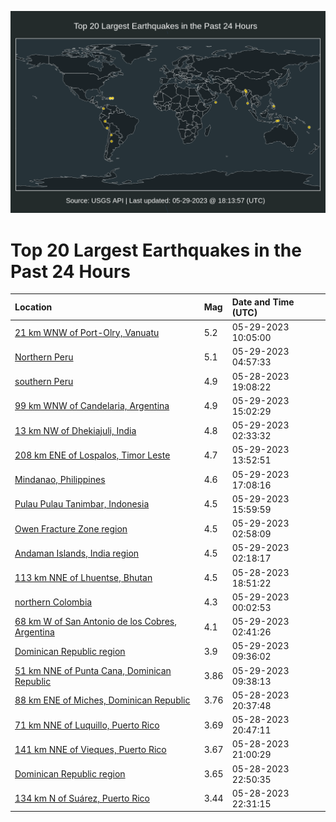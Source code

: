 ![Map](./map.png)

# Top 20 Largest Earthquakes in the Past 24 Hours

| Location | Mag | Date and Time (UTC) |
|:---|:---|:---|
| [21 km WNW of Port-Olry, Vanuatu](https://earthquake.usgs.gov/earthquakes/eventpage/us7000k4rv) | 5.2 | 05-29-2023 10:05:00 |
| [Northern Peru](https://earthquake.usgs.gov/earthquakes/eventpage/us7000k4qj) | 5.1 | 05-29-2023 04:57:33 |
| [southern Peru](https://earthquake.usgs.gov/earthquakes/eventpage/us7000k4nj) | 4.9 | 05-28-2023 19:08:22 |
| [99 km WNW of Candelaria, Argentina](https://earthquake.usgs.gov/earthquakes/eventpage/us7000k4sd) | 4.9 | 05-29-2023 15:02:29 |
| [13 km NW of Dhekiajuli, India](https://earthquake.usgs.gov/earthquakes/eventpage/us7000k4q0) | 4.8 | 05-29-2023 02:33:32 |
| [208 km ENE of Lospalos, Timor Leste](https://earthquake.usgs.gov/earthquakes/eventpage/us7000k4s8) | 4.7 | 05-29-2023 13:52:51 |
| [Mindanao, Philippines](https://earthquake.usgs.gov/earthquakes/eventpage/us7000k4t6) | 4.6 | 05-29-2023 17:08:16 |
| [Pulau Pulau Tanimbar, Indonesia](https://earthquake.usgs.gov/earthquakes/eventpage/us7000k4sl) | 4.5 | 05-29-2023 15:59:59 |
| [Owen Fracture Zone region](https://earthquake.usgs.gov/earthquakes/eventpage/us7000k4q5) | 4.5 | 05-29-2023 02:58:09 |
| [Andaman Islands, India region](https://earthquake.usgs.gov/earthquakes/eventpage/us7000k4px) | 4.5 | 05-29-2023 02:18:17 |
| [113 km NNE of Lhuentse, Bhutan](https://earthquake.usgs.gov/earthquakes/eventpage/us7000k4ne) | 4.5 | 05-28-2023 18:51:22 |
| [northern Colombia](https://earthquake.usgs.gov/earthquakes/eventpage/us7000k4pl) | 4.3 | 05-29-2023 00:02:53 |
| [68 km W of San Antonio de los Cobres, Argentina](https://earthquake.usgs.gov/earthquakes/eventpage/us7000k4q1) | 4.1 | 05-29-2023 02:41:26 |
| [Dominican Republic region](https://earthquake.usgs.gov/earthquakes/eventpage/pr2023149000) | 3.9 | 05-29-2023 09:36:02 |
| [51 km NNE of Punta Cana, Dominican Republic](https://earthquake.usgs.gov/earthquakes/eventpage/pr2023149001) | 3.86 | 05-29-2023 09:38:13 |
| [88 km ENE of Miches, Dominican Republic](https://earthquake.usgs.gov/earthquakes/eventpage/pr2023148008) | 3.76 | 05-28-2023 20:37:48 |
| [71 km NNE of Luquillo, Puerto Rico](https://earthquake.usgs.gov/earthquakes/eventpage/pr2023148009) | 3.69 | 05-28-2023 20:47:11 |
| [141 km NNE of Vieques, Puerto Rico](https://earthquake.usgs.gov/earthquakes/eventpage/pr2023148010) | 3.67 | 05-28-2023 21:00:29 |
| [Dominican Republic region](https://earthquake.usgs.gov/earthquakes/eventpage/pr2023148011) | 3.65 | 05-28-2023 22:50:35 |
| [134 km N of Suárez, Puerto Rico](https://earthquake.usgs.gov/earthquakes/eventpage/pr71411578) | 3.44 | 05-28-2023 22:31:15 |
